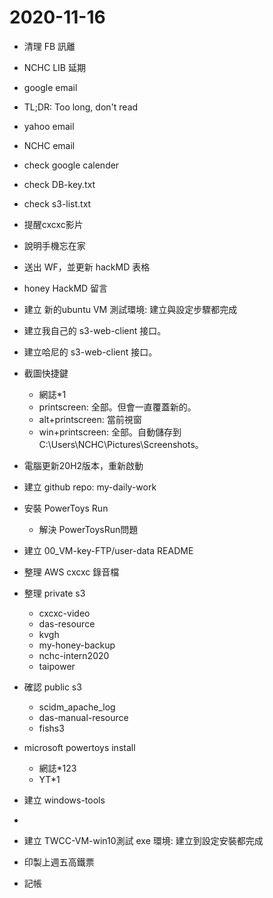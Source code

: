 # 2020-11-16

- 清理 FB 訊離
- NCHC LIB 延期
- google email
- TL;DR: Too long, don't read
- yahoo email
- NCHC email
- check google calender
- check DB-key.txt
- check s3-list.txt
- 提醒cxcxc影片
- 說明手機忘在家
- 送出 WF，並更新 hackMD 表格
- honey HackMD 留言
- 建立 新的ubuntu VM 測試環境: 建立與設定步驟都完成
- 建立我自己的 s3-web-client 接口。 <!-- http://203.145.218.12:8002/ -->
- 建立哈尼的 s3-web-client 接口。 <!-- http://203.145.218.12:8001/ -->
- 截圖快捷鍵
  - 網誌*1
  - printscreen: 全部。但會一直覆蓋新的。
  - alt+printscreen: 當前視窗
  - win+printscreen: 全部。自動儲存到 C:\Users\NCHC\Pictures\Screenshots。
- 電腦更新20H2版本，重新啟動
- 建立 github repo: my-daily-work
- 安裝 PowerToys Run
  - 解決 PowerToysRun問題
- 建立 00_VM-key-FTP/user-data README
- 整理 AWS cxcxc 錄音檔
- 整理 private s3
  - cxcxc-video
  - das-resource
  - kvgh
  - my-honey-backup
  - nchc-intern2020
  - taipower
- 確認 public s3
  - scidm_apache_log
  - das-manual-resource
  - fishs3
- microsoft powertoys install
  - 網誌*123
  - YT*1
- 建立 windows-tools

- 
- 建立 TWCC-VM-win10測試 exe 環境: 建立到設定安裝都完成
- 印製上週五高鐵票
- 記帳
